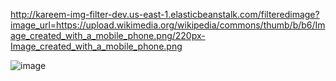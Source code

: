 http://kareem-img-filter-dev.us-east-1.elasticbeanstalk.com/filteredimage?image_url=https://upload.wikimedia.org/wikipedia/commons/thumb/b/b6/Image_created_with_a_mobile_phone.png/220px-Image_created_with_a_mobile_phone.png

![image](https://user-images.githubusercontent.com/5499645/200421648-939e5615-226b-4f9f-a31e-5f5f052965f9.png)
